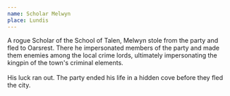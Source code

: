```yaml
---
name: Scholar Melwyn
place: Lundis
---
```

A rogue Scholar of the School of Talen, Melwyn stole from the party and fled to Oarsrest. There he impersonated members of the party and made them enemies among the local crime lords, ultimately impersonating the kingpin of the town's criminal elements. 
<br><br>
His luck ran out. The party ended his life in a hidden cove before they fled the city. 